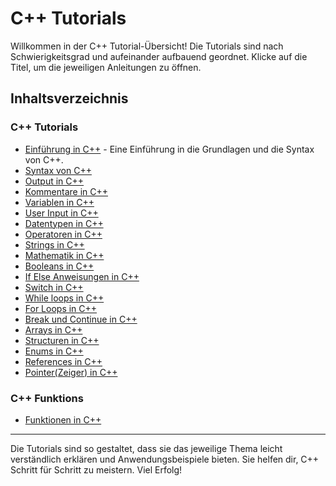 # C++ Tutorials

Willkommen in der C++ Tutorial-Übersicht! Die Tutorials sind nach Schwierigkeitsgrad und aufeinander aufbauend geordnet. Klicke auf die Titel, um die jeweiligen Anleitungen zu öffnen.

## Inhaltsverzeichnis
### C++ Tutorials
- [Einführung in C++](Einführung_in_cpp.md) - Eine Einführung in die Grundlagen und die Syntax von C++.
- [Syntax von C++](Syntax.md)
- [Output in C++](Output.md)
- [Kommentare in C++](Comments.md)
- [Variablen in C++](Variablen.md)
- [User Input in C++](UserInput.md)
- [Datentypen in C++](Datatypes.md)
- [Operatoren in C++](Operators.md)
- [Strings in C++](Strings.md)
- [Mathematik in C++](Math.md)
- [Booleans in C++](Booleans.md)
- [If Else Anweisungen in C++](Conditions.md)
- [Switch in C++](Switch.md)
- [While loops in C++](Whileloop.md)
- [For Loops in C++](Forloop.md)
- [Break und Continue in C++](Breakcontinue.md)
- [Arrays in C++](Arrays.md)
- [Structuren in C++](Structures.md)
- [Enums in C++](Enums.md)
- [References in C++](References.md)
- [Pointer(Zeiger) in C++](Pointers.md)
### C++ Funktions
- [Funktionen in C++](Functions.md)

---

Die Tutorials sind so gestaltet, dass sie das jeweilige Thema leicht verständlich erklären und Anwendungsbeispiele bieten. Sie helfen dir, C++ Schritt für Schritt zu meistern. Viel Erfolg!
